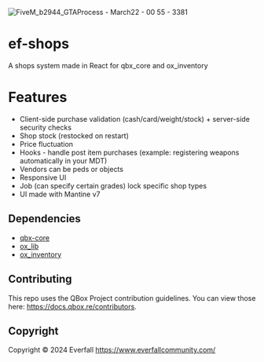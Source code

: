 ![FiveM_b2944_GTAProcess - March22 - 00 55 - 3381](https://github.com/jellyton69/ef-shops/assets/20498875/50def34d-6e19-4bb5-a63c-b267c5202f7b)
# ef-shops
A shops system made in React for qbx_core and ox_inventory

# Features
- Client-side purchase validation (cash/card/weight/stock) + server-side security checks
- Shop stock (restocked on restart)
- Price fluctuation
- Hooks - handle post item purchases (example: registering weapons automatically in your MDT)
- Vendors can be peds or objects
- Responsive UI
- Job (can specify certain grades) lock specific shop types
- UI made with Mantine v7

## Dependencies
- [qbx-core](https://github.com/Qbox-project/qbx_core)
- [ox_lib](https://github.com/overextended/ox_lib)
- [ox_inventory](https://github.com/overextended/ox_inventory) 

## Contributing
This repo uses the QBox Project contribution guidelines. You can view those here: https://docs.qbox.re/contributors.

## Copyright
Copyright © 2024 Everfall https://www.everfallcommunity.com/
